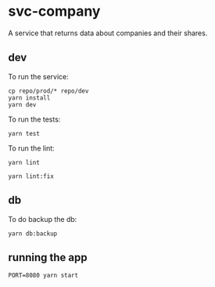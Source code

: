 # svc-company

A service that returns data about companies and their shares.

## dev

To run the service:

```
cp repo/prod/* repo/dev
yarn install
yarn dev
```

To run the tests:

```
yarn test
```

To run the lint:

```
yarn lint

yarn lint:fix
```

## db

To do backup the db:
```
yarn db:backup
```

## running the app

```
PORT=8080 yarn start
```
